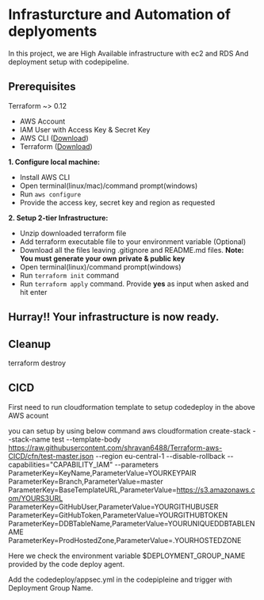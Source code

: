 # Infrasturcture and Automation of deplyoments

In this project, we are High Available infrastructure  with ec2 and RDS  And deployment setup with codepipeline.

## Prerequisites

Terraform ~> 0.12

<ul>
  <li>AWS Account</li>
  <li>IAM User with Access Key & Secret Key</li>
  <li>AWS CLI (<a target="_blank" href="https://aws.amazon.com/cli/">Download</a>)</li>
  <li>Terraform (<a target="_blank" href="https://www.terraform.io/downloads.html">Download</a>)</li>
</ul>
<strong>1. Configure local machine:</strong>
<ul>
  <li>Install AWS CLI</li>
  <li>Open terminal(linux/mac)/command prompt(windows)</li>
  <li>Run <code>aws configure</code></li>
  <li>Provide the access key, secret key and region as requested</li>
</ul>

<strong>2. Setup 2-tier Infrastructure:</strong>
<ul>
  <li>Unzip downloaded terraform file</li>
  <li>Add terraform executable file to your environment variable (Optional)</li>
  <li>Download all the files leaving .gitignore and README.md files. <strong>Note: You must generate your own private & public key</strong></li>
  <li>Open terminal(linux)/command prompt(windows)</li>
  <li>Run <code>terraform init</code> command</li>
  <li>Run <code>terraform apply</code> command. Provide <strong>yes</strong> as input when asked and hit enter</li>
</ul>

<h2><strong>Hurray!! Your infrastructure is now ready.</strong></h2>

## Cleanup

terraform destroy

## CICD

First need to run cloudformation template to setup codedeploy in the above AWS acount

you can setup by using below command
aws cloudformation create-stack
--stack-name test
--template-body https://raw.githubusercontent.com/shravan6488/Terraform-aws-CICD/cfn/test-master.json
--region eu-central-1
--disable-rollback --capabilities="CAPABILITY_IAM"
--parameters ParameterKey=KeyName,ParameterValue=YOURKEYPAIR
    ParameterKey=Branch,ParameterValue=master
    ParameterKey=BaseTemplateURL,ParameterValue=https://s3.amazonaws.com/YOURS3URL
    ParameterKey=GitHubUser,ParameterValue=YOURGITHUBUSER
    ParameterKey=GitHubToken,ParameterValue=YOURGITHUBTOKEN
    ParameterKey=DDBTableName,ParameterValue=YOURUNIQUEDDBTABLENAME
    ParameterKey=ProdHostedZone,ParameterValue=.YOURHOSTEDZONE

Here we check the environment variable $DEPLOYMENT_GROUP_NAME provided by the code deploy agent.

Add the codedeploy/appsec.yml in the codepipleine and trigger with Deployment Group Name.